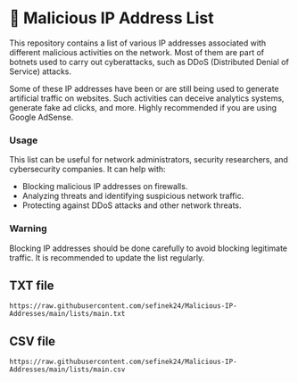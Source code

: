 # 📃 Malicious IP Address List

This repository contains a list of various IP addresses associated with different malicious activities on the network.
Most of them are part of botnets used to carry out cyberattacks, such as DDoS (Distributed Denial of Service) attacks.

Some of these IP addresses have been or are still being used to generate artificial traffic on websites.
Such activities can deceive analytics systems, generate fake ad clicks, and more.
Highly recommended if you are using Google AdSense.

### Usage
This list can be useful for network administrators, security researchers, and cybersecurity companies. It can help with:
- Blocking malicious IP addresses on firewalls.
- Analyzing threats and identifying suspicious network traffic.
- Protecting against DDoS attacks and other network threats.

### Warning
Blocking IP addresses should be done carefully to avoid blocking legitimate traffic.
It is recommended to update the list regularly.

## TXT file
```text
https://raw.githubusercontent.com/sefinek24/Malicious-IP-Addresses/main/lists/main.txt
```

## CSV file
```text
https://raw.githubusercontent.com/sefinek24/Malicious-IP-Addresses/main/lists/main.csv
```